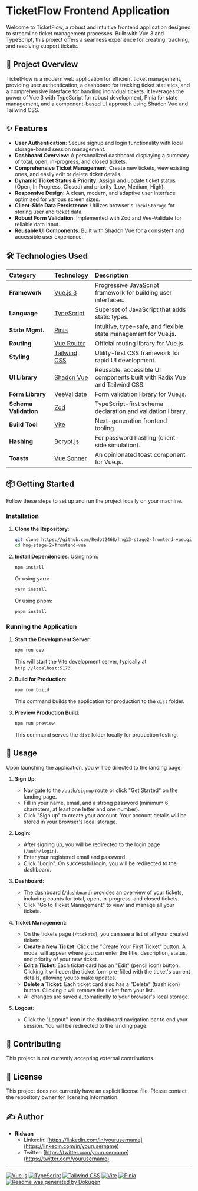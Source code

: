 # TicketFlow Frontend Application

Welcome to TicketFlow, a robust and intuitive frontend application designed to streamline ticket management processes. Built with Vue 3 and TypeScript, this project offers a seamless experience for creating, tracking, and resolving support tickets.

## 🚀 Project Overview

TicketFlow is a modern web application for efficient ticket management, providing user authentication, a dashboard for tracking ticket statistics, and a comprehensive interface for handling individual tickets. It leverages the power of Vue 3 with TypeScript for robust development, Pinia for state management, and a component-based UI approach using Shadcn Vue and Tailwind CSS.

## ✨ Features

*   **User Authentication**: Secure signup and login functionality with local storage-based session management.
*   **Dashboard Overview**: A personalized dashboard displaying a summary of total, open, in-progress, and closed tickets.
*   **Comprehensive Ticket Management**: Create new tickets, view existing ones, and easily edit or delete ticket details.
*   **Dynamic Ticket Status & Priority**: Assign and update ticket status (Open, In Progress, Closed) and priority (Low, Medium, High).
*   **Responsive Design**: A clean, modern, and adaptive user interface optimized for various screen sizes.
*   **Client-Side Data Persistence**: Utilizes browser's `localStorage` for storing user and ticket data.
*   **Robust Form Validation**: Implemented with Zod and Vee-Validate for reliable data input.
*   **Reusable UI Components**: Built with Shadcn Vue for a consistent and accessible user experience.

## 🛠️ Technologies Used

| Category        | Technology           | Description                                  |
| :-------------- | :------------------- | :------------------------------------------- |
| **Framework**   | [Vue.js 3](https://vuejs.org/)     | Progressive JavaScript framework for building user interfaces. |
| **Language**    | [TypeScript](https://www.typescriptlang.org/) | Superset of JavaScript that adds static types. |
| **State Mgmt.** | [Pinia](https://pinia.vuejs.org/)            | Intuitive, type-safe, and flexible state management for Vue.js. |
| **Routing**     | [Vue Router](https://router.vuejs.org/)      | Official routing library for Vue.js.         |
| **Styling**     | [Tailwind CSS](https://tailwindcss.com/)     | Utility-first CSS framework for rapid UI development. |
| **UI Library**  | [Shadcn Vue](https://www.shadcn-vue.com/)    | Reusable, accessible UI components built with Radix Vue and Tailwind CSS. |
| **Form Library**| [VeeValidate](https://vee-validate.dev/)   | Form validation library for Vue.js.          |
| **Schema Validation**| [Zod](https://zod.dev/)                  | TypeScript-first schema declaration and validation library. |
| **Build Tool**  | [Vite](https://vitejs.dev/)                  | Next-generation frontend tooling.            |
| **Hashing**     | [Bcrypt.js](https://github.com/dcodeIO/bcrypt.js)| For password hashing (client-side simulation). |
| **Toasts**      | [Vue Sonner](https://vue-sonner.vercel.app/) | An opinionated toast component for Vue.js.   |

## 📦 Getting Started

Follow these steps to set up and run the project locally on your machine.

### Installation

1.  **Clone the Repository**:
    ```bash
    git clone https://github.com/Redot2468/hng13-stage2-frontend-vue.git
    cd hng-stage-2-frontend-vue
    ```

2.  **Install Dependencies**:
    Using npm:
    ```bash
    npm install
    ```
    Or using yarn:
    ```bash
    yarn install
    ```
    Or using pnpm:
    ```bash
    pnpm install
    ```

### Running the Application

1.  **Start the Development Server**:
    ```bash
    npm run dev
    ```
    This will start the Vite development server, typically at `http://localhost:5173`.

2.  **Build for Production**:
    ```bash
    npm run build
    ```
    This command builds the application for production to the `dist` folder.

3.  **Preview Production Build**:
    ```bash
    npm run preview
    ```
    This command serves the `dist` folder locally for production testing.

## 🚀 Usage

Upon launching the application, you will be directed to the landing page.

1.  **Sign Up**:
    *   Navigate to the `/auth/signup` route or click "Get Started" on the landing page.
    *   Fill in your name, email, and a strong password (minimum 6 characters, at least one letter and one number).
    *   Click "Sign up" to create your account. Your account details will be stored in your browser's local storage.

2.  **Login**:
    *   After signing up, you will be redirected to the login page (`/auth/login`).
    *   Enter your registered email and password.
    *   Click "Login". On successful login, you will be redirected to the dashboard.

3.  **Dashboard**:
    *   The dashboard (`/dashboard`) provides an overview of your tickets, including counts for total, open, in-progress, and closed tickets.
    *   Click "Go to Ticket Management" to view and manage all your tickets.

4.  **Ticket Management**:
    *   On the tickets page (`/tickets`), you can see a list of all your created tickets.
    *   **Create a New Ticket**: Click the "Create Your First Ticket" button. A modal will appear where you can enter the title, description, status, and priority of your new ticket.
    *   **Edit a Ticket**: Each ticket card has an "Edit" (pencil icon) button. Clicking it will open the ticket form pre-filled with the ticket's current details, allowing you to make updates.
    *   **Delete a Ticket**: Each ticket card also has a "Delete" (trash icon) button. Clicking it will remove the ticket from your list.
    *   All changes are saved automatically to your browser's local storage.

5.  **Logout**:
    *   Click the "Logout" icon in the dashboard navigation bar to end your session. You will be redirected to the landing page.

## 🤝 Contributing

This project is not currently accepting external contributions.

## 📄 License

This project does not currently have an explicit license file. Please contact the repository owner for licensing information.

## ✍️ Author

*   **Ridwan**
    *   LinkedIn: [https://linkedin.com/in/yourusername](https://linkedin.com/in/yourusername)
    *   Twitter: [https://twitter.com/yourusername](https://twitter.com/yourusername)

---

[![Vue.js](https://img.shields.io/badge/Vue.js-3.x-4FC08D?style=flat&logo=vue.js)](https://vuejs.org/)
[![TypeScript](https://img.shields.io/badge/TypeScript-5.x-3178C6?style=flat&logo=typescript)](https://www.typescriptlang.org/)
[![Tailwind CSS](https://img.shields.io/badge/Tailwind_CSS-3.x-06B6D4?style=flat&logo=tailwindcss)](https://tailwindcss.com/)
[![Vite](https://img.shields.io/badge/Vite-7.x-646CFF?style=flat&logo=vite)](https://vitejs.dev/)
[![Pinia](https://img.shields.io/badge/Pinia-3.x-FFD700?style=flat&logo=pinia)](https://pinia.vuejs.org/)
[![Readme was generated by Dokugen](https://img.shields.io/badge/Readme%20was%20generated%20by-Dokugen-brightgreen)](https://www.npmjs.com/package/dokugen)
